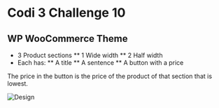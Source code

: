 # Codi 3 Challenge 10

## WP WooCommerce Theme

* 3 Product sections
** 1 Wide width
** 2 Half width
* Each has:
** A title
** A sentence
** A button with a price

The price in the button is the price of the product of that section that is lowest.

![Design](screenshop.png)
